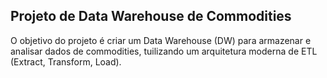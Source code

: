 ## Projeto de Data Warehouse de Commodities

O objetivo do projeto é criar um Data Warehouse (DW) para armazenar e analisar dados de commodities, tuilizando um arquitetura moderna de ETL (Extract, Transform, Load).

